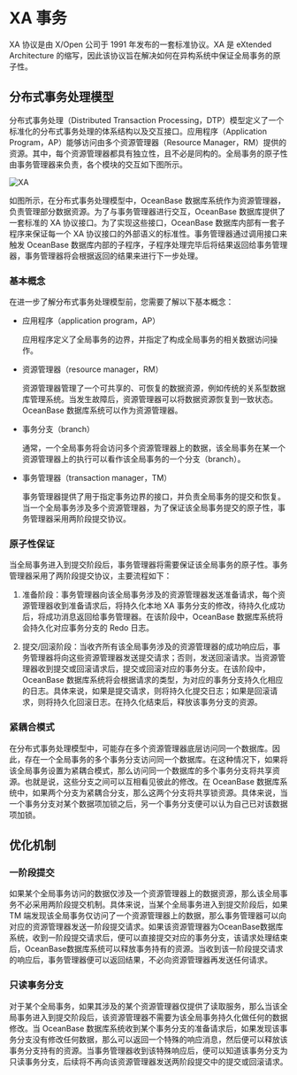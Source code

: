 XA 事务 
==========================

XA 协议是由 X/Open 公司于 1991 年发布的一套标准协议。XA 是 eXtended Architecture 的缩写，因此该协议旨在解决如何在异构系统中保证全局事务的原子性。

分布式事务处理模型 
------------------------------

分布式事务处理（Distributed Transaction Processing，DTP）模型定义了一个标准化的分布式事务处理的体系结构以及交互接口。应用程序（Application Program，AP）能够访问由多个资源管理器（Resource Manager，RM）提供的资源。其中，每个资源管理器都具有独立性，且不必是同构的。全局事务的原子性由事务管理器来负责，各个模块的交互如下图所示。

![XA](https://help-static-aliyun-doc.aliyuncs.com/assets/img/zh-CN/3963623461/p353331.jpg)

如图所示，在分布式事务处理模型中，OceanBase 数据库系统作为资源管理器，负责管理部分数据资源。为了与事务管理器进行交互，OceanBase 数据库提供了一套标准的 XA 协议接口。为了实现这些接口，OceanBase 数据库内部有一套子程序来保证每一个 XA 协议接口的外部语义的标准性。事务管理器通过调用接口来触发 OceanBase 数据库内部的子程序，子程序处理完毕后将结果返回给事务管理器，事务管理器将会根据返回的结果来进行下一步处理。

### 基本概念 

在进一步了解分布式事务处理模型前，您需要了解以下基本概念：

* 应用程序（application program，AP）

  应用程序定义了全局事务的边界，并指定了构成全局事务的相关数据访问操作。
  

* 资源管理器（resource manager，RM）

  资源管理器管理了一个可共享的、可恢复的数据资源，例如传统的关系型数据库管理系统。当发生故障后，资源管理器可以将数据资源恢复到一致状态。OceanBase 数据库系统可以作为资源管理器。
  

* 事务分支（branch）

  通常，一个全局事务将会访问多个资源管理器上的数据，该全局事务在某一个资源管理器上的执行可以看作该全局事务的一个分支（branch）。
  

* 事务管理器（transaction manager，TM）

  事务管理器提供了用于指定事务边界的接口，并负责全局事务的提交和恢复。当一个全局事务涉及多个资源管理器，为了保证该全局事务提交的原子性，事务管理器采用两阶段提交协议。
  




### 原子性保证 

当全局事务进入到提交阶段后，事务管理器将需要保证该全局事务的原子性。事务管理器采用了两阶段提交协议，主要流程如下：

1. 准备阶段：事务管理器向该全局事务涉及的资源管理器发送准备请求，每个资源管理器收到准备请求后，将持久化本地 XA 事务分支的修改，待持久化成功后，将成功消息返回给事务管理器。在该阶段中，OceanBase 数据库系统将会持久化对应事务分支的 Redo 日志。

   

2. 提交/回滚阶段：当收齐所有该全局事务涉及的资源管理器的成功响应后，事务管理器将向这些资源管理器发送提交请求；否则，发送回滚请求。当资源管理器收到提交或回滚请求后，提交或回滚对应的事务分支。在该阶段中，OceanBase 数据库系统将会根据请求的类型，为对应的事务分支持久化相应的日志。具体来说，如果是提交请求，则将持久化提交日志；如果是回滚请求，则将持久化回滚日志。在持久化结束后，释放该事务分支的资源。

   




### 紧耦合模式 

在分布式事务处理模型中，可能存在多个资源管理器底层访问同一个数据库。因此，存在一个全局事务的多个事务分支访问同一个数据库。在这种情况下，如果将该全局事务设置为紧耦合模式，那么访问同一个数据库的多个事务分支将共享资源。也就是说，这些分支之间可以互相看见彼此的修改。在 OceanBase 数据库系统中，如果两个分支为紧耦合分支，那么这两个分支将共享锁资源。具体来说，当一个事务分支对某个数据项加锁之后，另一个事务分支便可以认为自己已对该数据项加锁。

优化机制 
-------------------------

### 一阶段提交 

如果某个全局事务访问的数据仅涉及一个资源管理器上的数据资源，那么该全局事务不必采用两阶段提交机制。具体来说，当某个全局事务进入到提交阶段后，如果 TM 端发现该全局事务仅访问了一个资源管理器上的数据，那么事务管理器可以向对应的资源管理器发送一阶段提交请求。如果该资源管理器为OceanBase数据库系统，收到一阶段提交请求后，便可以直接提交对应的事务分支，该请求处理结束后，OceanBase数据库系统可以释放事务持有的资源。当收到该一阶段提交请求的响应后，事务管理器便可以返回结果，不必向资源管理器再发送任何请求。

### 只读事务分支 

对于某个全局事务，如果其涉及的某个资源管理器仅提供了读取服务，那么当该全局事务进入到提交阶段后，该资源管理器不需要为该全局事务持久化做任何的数据修改。当 OceanBase 数据库系统收到某个事务分支的准备请求后，如果发现该事务分支没有修改任何数据，那么可以返回一个特殊的响应消息，然后便可以释放该事务分支持有的资源。当事务管理器收到该特殊响应后，便可以知道该事务分支为只读事务分支，后续将不再向该资源管理器发送两阶段提交中的提交或回滚请求。
